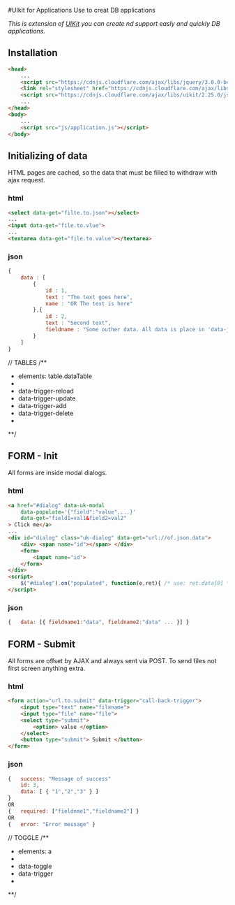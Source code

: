#UIkit for Applications
Use to creat DB applications

*This is extension of [UIKit](http://getuikit.com/) you can create nd support easly and quickly DB applications.*


## Installation
```html
<head>
    ...
    <script src="https://cdnjs.cloudflare.com/ajax/libs/jquery/3.0.0-beta1/jquery.min.js"></script>
    <link rel="stylesheet" href="https://cdnjs.cloudflare.com/ajax/libs/uikit/2.25.0/css/uikit.min.css"/>
    <script src="https://cdnjs.cloudflare.com/ajax/libs/uikit/2.25.0/js/uikit.min.js"></script>
    ...
</head>
<body>
    ...
    <script src="js/application.js"></script>
</body>
```


## Initializing of data
HTML pages are cached, so the data that must be filled to withdraw with ajax request.

### html
```html
<select data-get="filte.to.json"></select>
...
<input data-get="file.to.vlue">
...
<textarea data-get="file.to.value"></textarea>
```

### json
```javascript
{ 
    data : [
        {
            id : 1, 
            text : "The text goes here",
            name : "OR The text is here"
        },{
            id : 2,
            text : "Second text",
            fieldname : "Some outher data. All data is place in 'data-json' as json"
        }
    ]
}
```


// TABLES
/**
 * elements: table.dataTable
 * 
 * data-trigger-reload
 * data-trigger-update
 * data-trigger-add
 * data-trigger-delete
 * 
 **/



## FORM - Init
All forms are inside modal dialogs.

### html
```html
<a href="#dialog" data-uk-modal 
    data-populate='{"field":"value",...}' 
    data-get="field1=val1&field2=val2"
> Click me</a>
...
<div id="dialog" class="uk-dialog" data-get="url://of.json.data">
    <div> <span name="id"></span> </div>
    <form>
        <input name="id">
    </form>
</div>
<script>
    $("#dialog").on("populated", function(e,ret){ /* use: ret.data[0] */ });
</script>
```

### json
```javascript
{   data: [{ fieldname1:"data", fieldname2:"data" ... }] }
```

## FORM - Submit
All forms are offset by AJAX and always sent via POST. To send files not first screen anything extra.

### html
```html
<form action="url.to.submit" data-trigger="call-back-trigger">
    <input type="text" name="filename">
    <input type="file" name="file">
    <select type="submit">
        <option> value </option>
    </select>
    <button type="submit"> Submit </button>
</form>
```

### json
```javascript
{   success: "Message of success"
    id: 3,
    data: [ { "1","2","3" } ]
}
OR
{   required: ["fieldnme1","fieldname2"] }
OR
{   error: "Error message" }
```






// TOGGLE
/**
 * elements: a
 * 
 * data-toggle
 * data-trigger
 * 
 **/
